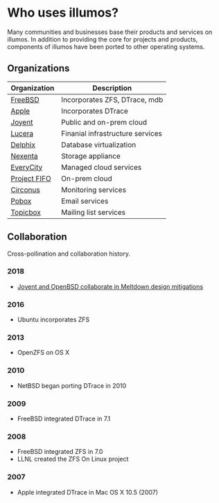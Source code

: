 # Who uses illumos?

Many communities and businesses base their products and services on illumos. In
addition to providing the core for projects and products, components of illumos
have been ported to other operating systems.

## Organizations

| Organization | Description |
| ------------ | ----------- |
| [FreeBSD](https://www.freebsd.org/)                    | Incorporates ZFS, DTrace, mdb |
| [Apple](https://github.com/opensource-apple/dtrace)    | Incorporates DTrace |
| [Joyent](https://www.joyent.com/)                      | Public and on-prem cloud |
| [Lucera](https://www.lucera.com/)                      | Finanial infrastructure services |
| [Delphix](https://www.delphix.com/)                    | Database virtualization |
| [Nexenta](https://nexenta.com/)                        | Storage appliance |
| [EveryCity](http://www.everycity.co.uk/)               | Managed cloud services |
| [Project FIFO](http://project-fifo.net/)               | On-prem cloud |
| [Circonus](https://www.circonus.com/)                  | Monitoring services |
| [Pobox](https://www.pobox.com/)                        | Email services |
| [Topicbox](https://www.topicbox.com/)                  | Mailing list services |

## Collaboration

Cross-pollination and collaboration history.

### 2018

* [Joyent and OpenBSD collaborate in Meltdown design mitigations](https://blog.cooperi.net/a-long-two-months)

### 2016

* Ubuntu incorporates ZFS

### 2013

* OpenZFS on OS X

### 2010

* NetBSD began porting DTrace in 2010

### 2009

* FreeBSD integrated DTrace in 7.1

### 2008

* FreeBSD integrated ZFS in 7.0
* LLNL created the ZFS On Linux project

### 2007

* Apple integrated DTrace in Mac OS X 10.5 (2007)

